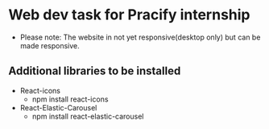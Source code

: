 # Web dev task for Pracify internship 
* Please note: The website in not yet responsive(desktop only) but can be made responsive.

## Additional libraries to be installed
* React-icons
  * npm install react-icons
* React-Elastic-Carousel
  * npm install react-elastic-carousel


